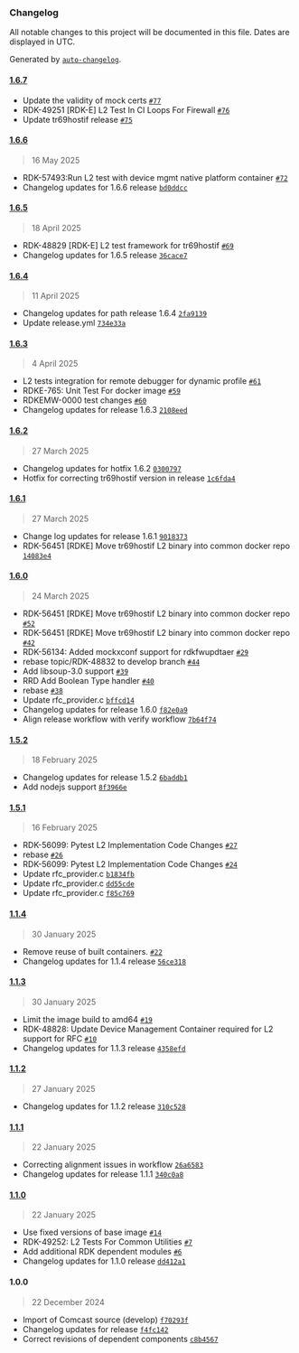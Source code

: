 ### Changelog

All notable changes to this project will be documented in this file. Dates are displayed in UTC.

Generated by [`auto-changelog`](https://github.com/CookPete/auto-changelog).

#### [1.6.7](https://github.com/rdkcentral/docker-device-mgt-service-test/compare/1.6.6...1.6.7)

- Update the validity of mock certs [`#77`](https://github.com/rdkcentral/docker-device-mgt-service-test/pull/77)
- RDK-49251 [RDK-E] L2 Test In CI Loops For Firewall [`#76`](https://github.com/rdkcentral/docker-device-mgt-service-test/pull/76)
- Update tr69hostif release  [`#75`](https://github.com/rdkcentral/docker-device-mgt-service-test/pull/75)

#### [1.6.6](https://github.com/rdkcentral/docker-device-mgt-service-test/compare/1.6.5...1.6.6)

> 16 May 2025

- RDK-57493:Run L2 test with device mgmt native platform container [`#72`](https://github.com/rdkcentral/docker-device-mgt-service-test/pull/72)
- Changelog updates for 1.6.6 release [`bd0ddcc`](https://github.com/rdkcentral/docker-device-mgt-service-test/commit/bd0ddcc456532ca0e70bd5c0b44e10e131d278ef)

#### [1.6.5](https://github.com/rdkcentral/docker-device-mgt-service-test/compare/1.6.4...1.6.5)

> 18 April 2025

- RDK-48829 [RDK-E] L2 test framework for tr69hostif [`#69`](https://github.com/rdkcentral/docker-device-mgt-service-test/pull/69)
- Changelog updates for 1.6.5 release [`36cace7`](https://github.com/rdkcentral/docker-device-mgt-service-test/commit/36cace736e996b64265765d33277e292df064289)

#### [1.6.4](https://github.com/rdkcentral/docker-device-mgt-service-test/compare/1.6.3...1.6.4)

> 11 April 2025

- Changelog updates for path release 1.6.4 [`2fa9139`](https://github.com/rdkcentral/docker-device-mgt-service-test/commit/2fa913910801f53b93584c67c4cb96b2ef01dce3)
- Update release.yml [`734e33a`](https://github.com/rdkcentral/docker-device-mgt-service-test/commit/734e33a3b55937bab92e36630f993255dd050349)

#### [1.6.3](https://github.com/rdkcentral/docker-device-mgt-service-test/compare/1.6.2...1.6.3)

> 4 April 2025

- L2 tests integration for remote debugger for dynamic profile [`#61`](https://github.com/rdkcentral/docker-device-mgt-service-test/pull/61)
- RDKE-765: Unit Test For docker image [`#59`](https://github.com/rdkcentral/docker-device-mgt-service-test/pull/59)
- RDKEMW-0000 test changes [`#60`](https://github.com/rdkcentral/docker-device-mgt-service-test/pull/60)
- Changelog updates for release 1.6.3 [`2108eed`](https://github.com/rdkcentral/docker-device-mgt-service-test/commit/2108eedbb26c9e548c8aa2dc7d176f883934f135)

#### [1.6.2](https://github.com/rdkcentral/docker-device-mgt-service-test/compare/1.6.1...1.6.2)

> 27 March 2025

- Changelog updates for hotfix 1.6.2 [`0300797`](https://github.com/rdkcentral/docker-device-mgt-service-test/commit/0300797a2adc5e25d8cba9cc39b19540638fe6e0)
- Hotfix for correcting tr69hostif version in release [`1c6fda4`](https://github.com/rdkcentral/docker-device-mgt-service-test/commit/1c6fda49049d18dbfbdb505e25a439ef1f6b7e21)

#### [1.6.1](https://github.com/rdkcentral/docker-device-mgt-service-test/compare/1.6.0...1.6.1)

> 27 March 2025

- Change log updates for release 1.6.1 [`9018373`](https://github.com/rdkcentral/docker-device-mgt-service-test/commit/901837328b16f711f7d4ee4006c03f30c3c3b43e)
- RDK-56451 [RDKE] Move tr69hostif L2 binary into common docker repo [`14083e4`](https://github.com/rdkcentral/docker-device-mgt-service-test/commit/14083e4a79692b3a5cfdf0a76c2543b95e5298e7)

#### [1.6.0](https://github.com/rdkcentral/docker-device-mgt-service-test/compare/1.5.2...1.6.0)

> 24 March 2025

- RDK-56451 [RDKE] Move tr69hostif L2 binary into common docker repo [`#52`](https://github.com/rdkcentral/docker-device-mgt-service-test/pull/52)
- RDK-56451 [RDKE] Move tr69hostif L2 binary into common docker repo [`#42`](https://github.com/rdkcentral/docker-device-mgt-service-test/pull/42)
- RDK-56134: Added mockxconf support for rdkfwupdtaer [`#29`](https://github.com/rdkcentral/docker-device-mgt-service-test/pull/29)
- rebase topic/RDK-48832 to develop branch [`#44`](https://github.com/rdkcentral/docker-device-mgt-service-test/pull/44)
- Add libsoup-3.0 support [`#39`](https://github.com/rdkcentral/docker-device-mgt-service-test/pull/39)
- RRD Add Boolean Type handler  [`#40`](https://github.com/rdkcentral/docker-device-mgt-service-test/pull/40)
- rebase [`#38`](https://github.com/rdkcentral/docker-device-mgt-service-test/pull/38)
- Update rfc_provider.c [`bffcd14`](https://github.com/rdkcentral/docker-device-mgt-service-test/commit/bffcd14209ed06b4316c981907759fec26170f17)
- Changelog updates for release 1.6.0 [`f82e0a9`](https://github.com/rdkcentral/docker-device-mgt-service-test/commit/f82e0a9da7c4167ebc38739ab21a0a81b1759ae1)
- Align release workflow with verify workflow [`7b64f74`](https://github.com/rdkcentral/docker-device-mgt-service-test/commit/7b64f74f1154f3818f1d7037953416a2d081aa5f)

#### [1.5.2](https://github.com/rdkcentral/docker-device-mgt-service-test/compare/1.5.1...1.5.2)

> 18 February 2025

- Changelog updates for release 1.5.2 [`6baddb1`](https://github.com/rdkcentral/docker-device-mgt-service-test/commit/6baddb1783866282c429002963c71ca65f3f3381)
- Add nodejs support [`8f3966e`](https://github.com/rdkcentral/docker-device-mgt-service-test/commit/8f3966ee43345040fec9abcd3e496d1c04159553)

#### [1.5.1](https://github.com/rdkcentral/docker-device-mgt-service-test/compare/1.1.4...1.5.1)

> 16 February 2025

- RDK-56099: Pytest L2 Implementation Code Changes [`#27`](https://github.com/rdkcentral/docker-device-mgt-service-test/pull/27)
- rebase  [`#26`](https://github.com/rdkcentral/docker-device-mgt-service-test/pull/26)
- RDK-56099: Pytest L2 Implementation Code Changes [`#24`](https://github.com/rdkcentral/docker-device-mgt-service-test/pull/24)
- Update rfc_provider.c [`b1834fb`](https://github.com/rdkcentral/docker-device-mgt-service-test/commit/b1834fbde5c10f6fd2a6dcb1b4e0901bfdb68103)
- Update rfc_provider.c [`dd55cde`](https://github.com/rdkcentral/docker-device-mgt-service-test/commit/dd55cde9051ebb32d39c476f725dc17bb6b2b401)
- Update rfc_provider.c [`f85c769`](https://github.com/rdkcentral/docker-device-mgt-service-test/commit/f85c76954f4f039ecfb896a6b316d12cea7bbb55)

#### [1.1.4](https://github.com/rdkcentral/docker-device-mgt-service-test/compare/1.1.3...1.1.4)

> 30 January 2025

- Remove reuse of built containers. [`#22`](https://github.com/rdkcentral/docker-device-mgt-service-test/pull/22)
- Changelog updates for 1.1.4 release [`56ce318`](https://github.com/rdkcentral/docker-device-mgt-service-test/commit/56ce318ec25c79217b903d124349b06ddb94d44b)

#### [1.1.3](https://github.com/rdkcentral/docker-device-mgt-service-test/compare/1.1.2...1.1.3)

> 30 January 2025

- Limit the image build to amd64 [`#19`](https://github.com/rdkcentral/docker-device-mgt-service-test/pull/19)
- RDK-48828: Update Device Management Container required for L2 support for RFC [`#10`](https://github.com/rdkcentral/docker-device-mgt-service-test/pull/10)
- Changelog updates for 1.1.3 release [`4358efd`](https://github.com/rdkcentral/docker-device-mgt-service-test/commit/4358efda23761a5574b3699fcbeabcc874f80bce)

#### [1.1.2](https://github.com/rdkcentral/docker-device-mgt-service-test/compare/1.1.1...1.1.2)

> 27 January 2025

- Changelog updates for 1.1.2 release [`310c528`](https://github.com/rdkcentral/docker-device-mgt-service-test/commit/310c528af6ed176d64cd618fc1912a783fc5c79b)

#### [1.1.1](https://github.com/rdkcentral/docker-device-mgt-service-test/compare/1.1.0...1.1.1)

> 22 January 2025

- Correcting alignment issues in workflow [`26a6583`](https://github.com/rdkcentral/docker-device-mgt-service-test/commit/26a658310aa7bc2dff79c1ea0bee7402b3e0b881)
- Changelog updates for release 1.1.1 [`340c0a8`](https://github.com/rdkcentral/docker-device-mgt-service-test/commit/340c0a84411ca1cd9e83e661ad2ba9732b82e2f4)

#### [1.1.0](https://github.com/rdkcentral/docker-device-mgt-service-test/compare/1.0.0...1.1.0)

> 22 January 2025

- Use fixed versions of base image [`#14`](https://github.com/rdkcentral/docker-device-mgt-service-test/pull/14)
- RDK-49252: L2 Tests For Common Utilities [`#7`](https://github.com/rdkcentral/docker-device-mgt-service-test/pull/7)
- Add additional RDK dependent modules [`#6`](https://github.com/rdkcentral/docker-device-mgt-service-test/pull/6)
- Changelog updates for 1.1.0 release [`dd412a1`](https://github.com/rdkcentral/docker-device-mgt-service-test/commit/dd412a1455b337eb0e5a3187e3691dcdd44716ec)

#### 1.0.0

> 22 December 2024

- Import of Comcast source (develop) [`f70293f`](https://github.com/rdkcentral/docker-device-mgt-service-test/commit/f70293f2c02e8cfb503fc02165ea4a474bbc4a1d)
- Changelog updates for release [`f4fc142`](https://github.com/rdkcentral/docker-device-mgt-service-test/commit/f4fc142b27486cf2e6c436e11a96730455c2d8d8)
- Correct revisions of dependent components [`c8b4567`](https://github.com/rdkcentral/docker-device-mgt-service-test/commit/c8b45679af37ae34688a426ca0ed0b2a28ea19d8)
